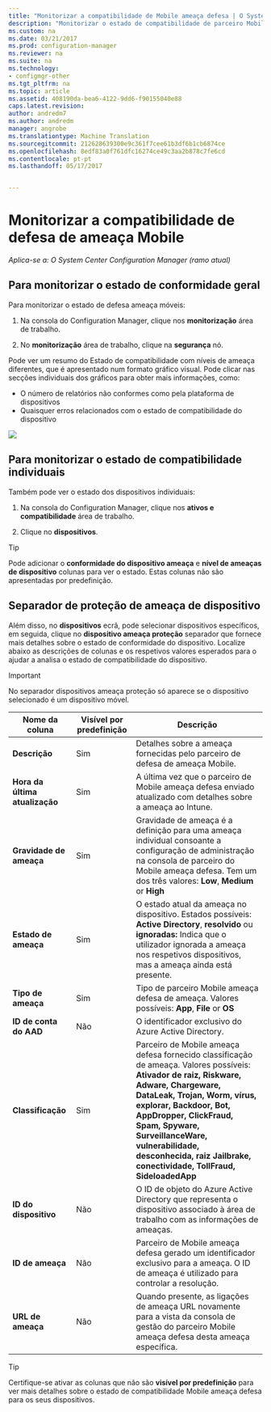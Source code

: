 ```yaml
---
title: "Monitorizar a compatibilidade de Mobile ameaça defesa | O System Center Configuration Manager"
description: "Monitorizar o estado de compatibilidade de parceiro Mobile ameaça defesa da consola do Configuration manager"
ms.custom: na
ms.date: 03/21/2017
ms.prod: configuration-manager
ms.reviewer: na
ms.suite: na
ms.technology:
- configmgr-other
ms.tgt_pltfrm: na
ms.topic: article
ms.assetid: 408190da-bea6-4122-9dd6-f90155040e88
caps.latest.revision: 
author: andredm7
ms.author: andredm
manager: angrobe
ms.translationtype: Machine Translation
ms.sourcegitcommit: 212628639300e9c361f7cee61b3df6b1cb6874ce
ms.openlocfilehash: 8edf83a0f761dfc16274ce49c3aa2b878c7fe6cd
ms.contentlocale: pt-pt
ms.lasthandoff: 05/17/2017


---
```


# <a name="monitor-mobile-threat-defense-compliance"></a>**Monitorizar a compatibilidade de defesa de ameaça Mobile**

*Aplica-se a: O System Center Configuration Manager (ramo atual)*

## <a name="to-monitor-the-overall-compliance-status"></a>Para monitorizar o estado de conformidade geral

Para monitorizar o estado de defesa ameaça móveis:

1.  Na consola do Configuration Manager, clique nos **monitorização** área de trabalho.

2.  No **monitorização** área de trabalho, clique na **segurança** nó.

Pode ver um resumo do Estado de compatibilidade com níveis de ameaça diferentes, que é apresentado num formato gráfico visual. Pode clicar nas secções individuais dos gráficos para obter mais informações, como: 

- O número de relatórios não conformes como pela plataforma de dispositivos
- Quaisquer erros relacionados com o estado de compatibilidade do dispositivo

![](http://i.imgur.com/bmPsiWk.png)

## <a name="to-monitor-the-individual-compliance-status"></a>Para monitorizar o estado de compatibilidade individuais

Também pode ver o estado dos dispositivos individuais:

1.  Na consola do Configuration Manager, clique nos **ativos e compatibilidade** área de trabalho.

2.  Clique no **dispositivos**.

> [!TIP] 
> Pode adicionar o **conformidade do dispositivo ameaça** e **nível de ameaças de dispositivo** colunas para ver o estado. Estas colunas não são apresentadas por predefinição.

## <a name="device-threat-protection-tab"></a>Separador de proteção de ameaça de dispositivo

Além disso, no **dispositivos** ecrã, pode selecionar dispositivos específicos, em seguida, clique no **dispositivo ameaça proteção** separador que fornece mais detalhes sobre o estado de conformidade do dispositivo. Localize abaixo as descrições de colunas e os respetivos valores esperados para o ajudar a analisa o estado de compatibilidade do dispositivo.

> [!IMPORTANT] 
> No separador dispositivos ameaça proteção só aparece se o dispositivo selecionado é um dispositivo móvel.

|Nome da coluna|Visível por predefinição|Descrição| 
|-|-|-|
|**Descrição**| Sim | Detalhes sobre a ameaça fornecidas pelo parceiro de defesa de ameaça Mobile. |
|**Hora da última atualização**| Sim | A última vez que o parceiro de Mobile ameaça defesa enviado atualizado com detalhes sobre a ameaça ao Intune. |
|**Gravidade de ameaça**| Sim | Gravidade de ameaça é a definição para uma ameaça individual consoante a configuração de administração na consola de parceiro do Mobile ameaça defesa. Tem um dos três valores: **Low**, **Medium** or **High** |
|**Estado de ameaça**| Sim | O estado atual da ameaça no dispositivo. Estados possíveis: **Active Directory**, **resolvido** ou **ignoradas:** Indica que o utilizador ignorada a ameaça nos respetivos dispositivos, mas a ameaça ainda está presente. |
|**Tipo de ameaça**| Sim | Tipo de parceiro Mobile ameaça defesa de ameaça. Valores possíveis: **App**, **File** or **OS** |
|**ID de conta do AAD**| Não | O identificador exclusivo do Azure Active Directory. |
|**Classificação**| Sim | Parceiro de Mobile ameaça defesa fornecido classificação de ameaça. Valores possíveis: **Ativador de raiz, Riskware, Adware, Chargeware, DataLeak, Trojan, Worm, vírus, explorar, Backdoor, Bot, AppDropper, ClickFraud, Spam, Spyware, SurveillanceWare, vulnerabilidade, desconhecida, raiz Jailbrake, conectividade, TollFraud, SideloadedApp** |
|**ID do dispositivo**| Não | O ID de objeto do Azure Active Directory que representa o dispositivo associado à área de trabalho com as informações de ameaças. |
|**ID de ameaça**| Não | Parceiro de Mobile ameaça defesa gerado um identificador exclusivo para a ameaça. O ID de ameaça é utilizado para controlar a resolução. |
|**URL de ameaça**| Não | Quando presente, as ligações de ameaça URL novamente para a vista da consola de gestão do parceiro Mobile ameaça defesa desta ameaça específica. |

> [!TIP] 
> Certifique-se ativar as colunas que não são **visível por predefinição** para ver mais detalhes sobre o estado de compatibilidade Mobile ameaça defesa para os seus dispositivos.

